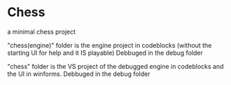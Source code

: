 # Chess
a minimal chess project 

"chess(engine)" folder is the engine project in codeblocks (without the starting UI for help and it IS playable)
Debbuged in the debug folder

"chess" folder is the VS project of the debugged engine in codeblocks and the UI in winforms.
Debbuged in the debug folder
